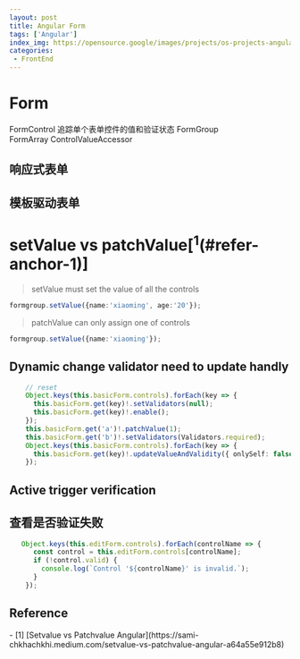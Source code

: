 ```yaml
---
layout: post
title: Angular Form
tags: ['Angular']
index_img: https://opensource.google/images/projects/os-projects-angular_thumbnail.png
categories:
 - FrontEnd
---
```



# Form
FormControl  追踪单个表单控件的值和验证状态
FormGroup	
FormArray
ControlValueAccessor

## 响应式表单


## 模板驱动表单
 


# setValue vs patchValue[<sup>1</sup>(#refer-anchor-1)]
> setValue must set the value of all the controls
```ts
formgroup.setValue({name:'xiaoming', age:'20'});
```
> patchValue can only assign one of controls
```ts
formgroup.setValue({name:'xiaoming'});
```

## Dynamic change validator need to update handly
```ts
	// reset
    Object.keys(this.basicForm.controls).forEach(key => {
      this.basicForm.get(key)!.setValidators(null);
      this.basicForm.get(key)!.enable();
    });
    this.basicForm.get('a')!.patchValue(1);
    this.basicForm.get('b')!.setValidators(Validators.required);
    Object.keys(this.basicForm.controls).forEach(key => {
      this.basicForm.get(key)!.updateValueAndValidity({ onlySelf: false });
    });
```

## Active trigger verification


## 查看是否验证失败
```ts
   Object.keys(this.editForm.controls).forEach(controlName => {
      const control = this.editForm.controls[controlName];
      if (!control.valid) {
        console.log(`Control '${controlName}' is invalid.`);
      }
    });
```


## Reference
<div id="refer-anchor-1"></div>
- [1] [Setvalue vs Patchvalue Angular](https://sami-chkhachkhi.medium.com/setvalue-vs-patchvalue-angular-a64a55e912b8)
